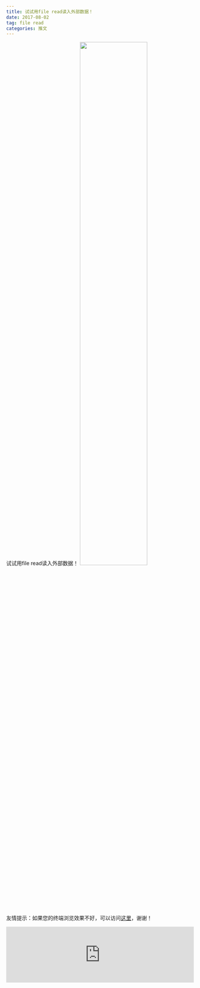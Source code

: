 ```yaml
---
title: 试试用file read读入外部数据！
date: 2017-08-02
tag: file read
categories: 推文
---
```

试试用file read读入外部数据！
<img src="http://mmbiz.qpic.cn/mmbiz_jpg/ACviaWTBFxhbIf0uyVmFX5NJ7cPChmwZMttUxBQ2czr9btTVuvgzeHpRXfw1ibicoQOPtn0WLoSjjibvJJLibXpSuiag/0?wx_fmt.jpeg" style="width: 60%; height: auto;"/><!--more-->
友情提示：如果您的终端浏览效果不好，可以访问[这里](https://stata-club.github.io/stata_article/2017-08-02.html)，谢谢！
<iframe src="https://stata-club.github.io/stata_article/2017-08-02.html" id="iframepage" frameborder="0" scrolling="no" marginheight="0" marginwidth="0" width="100%" onLoad="iFrameHeight()"></iframe>
<script type="text/javascript" language="javascript">
function iFrameHeight() {
var ifm= document.getElementById("iframepage");
var subWeb = document.frames ? document.frames["iframepage"].document : ifm.contentDocument;   
if(ifm != null && subWeb != null) {
 ifm.height = subWeb.body.scrollHeight;
} 
} 
</script> 